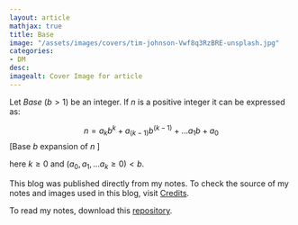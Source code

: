 ```yaml
---
layout: article
mathjax: true
title: Base
image: "/assets/images/covers/tim-johnson-Vwf8q3RzBRE-unsplash.jpg"
categories:
- DM
desc:   
imagealt: Cover Image for article
---
```


Let *Base* ($b>1$) be an integer. If $n$ is a positive integer it can be expressed as:
































































































































































































































































































































































































$$n = {a_k}{b^k} + {a_{(k-1)}}{b^{(k-1)}} + \dots {a_1}{b} + a_0$$ \[Base $b$ expansion of $n$ \]
































































































































































































































































































































































































here $k \ge 0$ and $(a_0, a_1, \dots a_k \ge 0) < b$.

































































































































































































































































































































































































This blog was published directly from my notes.
To check the source of my notes and images used in this blog, visit <a href="/credits.html" target="_blank">Credits</a>.

To read my notes, download this <a href="https://github.com/bovem/CS" target="blank">repository</a>.